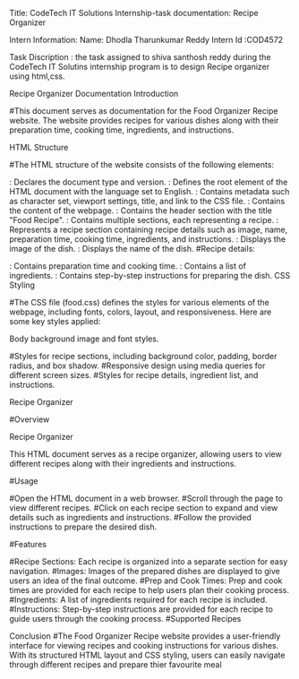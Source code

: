 Title: CodeTech IT Solutions Internship-task documentation: Recipe Organizer

Intern Information: Name: Dhodla Tharunkumar Reddy Intern Id :COD4572

Task Discription : the task assigned to shiva santhosh reddy during the CodeTech IT Solutins internship program is to design Recipe organizer using html,css.

Recipe Organizer Documentation Introduction

#This document serves as documentation for the Food Organizer Recipe website. The website provides recipes for various dishes along with their preparation time, cooking time, ingredients, and instructions.

HTML Structure

#The HTML structure of the website consists of the following elements:

: Declares the document type and version. : Defines the root element of the HTML document with the language set to English. : Contains metadata such as character set, viewport settings, title, and link to the CSS file. : Contains the content of the webpage.
: Contains the header section with the title "Food Recipe".
: Contains multiple sections, each representing a recipe.
: Represents a recipe section containing recipe details such as image, name, preparation time, cooking time, ingredients, and instructions. : Displays the image of the dish.
: Displays the name of the dish.
#Recipe details:

: Contains preparation time and cooking time.
: Contains a list of ingredients.
: Contains step-by-step instructions for preparing the dish.
CSS Styling

#The CSS file (food.css) defines the styles for various elements of the webpage, including fonts, colors, layout, and responsiveness. Here are some key styles applied:

Body background image and font styles.

#Styles for recipe sections, including background color, padding, border radius, and box shadow. #Responsive design using media queries for different screen sizes. #Styles for recipe details, ingredient list, and instructions.

Recipe Organizer

#Overview

Recipe Organizer

This HTML document serves as a recipe organizer, allowing users to view different recipes along with their ingredients and instructions.

#Usage

#Open the HTML document in a web browser. #Scroll through the page to view different recipes. #Click on each recipe section to expand and view details such as ingredients and instructions. #Follow the provided instructions to prepare the desired dish.

#Features

#Recipe Sections: Each recipe is organized into a separate section for easy navigation. #Images: Images of the prepared dishes are displayed to give users an idea of the final outcome. #Prep and Cook Times: Prep and cook times are provided for each recipe to help users plan their cooking process. #Ingredients: A list of ingredients required for each recipe is included. #Instructions: Step-by-step instructions are provided for each recipe to guide users through the cooking process. #Supported Recipes

Conclusion #The Food Organizer Recipe website provides a user-friendly interface for viewing recipes and cooking instructions for various dishes. With its structured HTML layout and CSS styling, users can easily navigate through different recipes and prepare thier favourite meal
